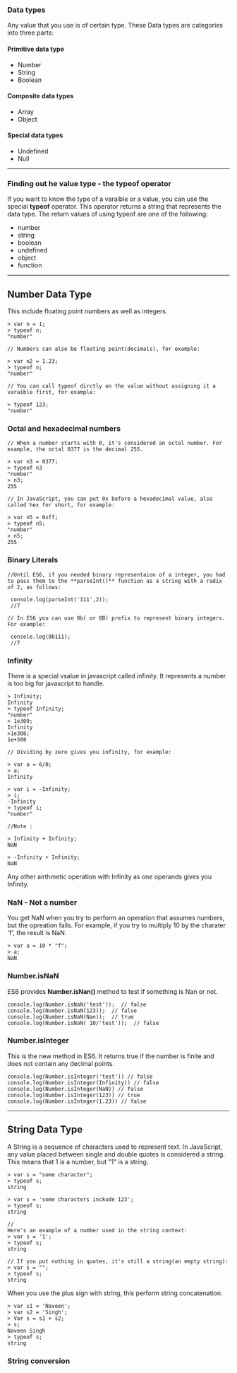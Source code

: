 ### Data types

Any value that you use is of certain type.
These Data types are categories into three parts:

#### Primitive data type
+ Number
+ String
+ Boolean 

#### Composite data types
+ Array
+ Object

#### Special data types
+ Undefined 
+ Null

---

### Finding out he value type - the typeof operator


If you want to know the type of a varaible or a value, you can use the special **typeof** operator. This operator returns a string that represents the data type. The return values of using typeof are one of the following:

+ number
+ string
+ boolean
+ undefined
+ object
+ function

---

## Number Data Type

This include floating point numbers as well as integers. 

```
> var n = 1;
> typeof n;
"number"
```
```
// Numbers can also be floating point(decimals), for example:

> var n2 = 1.23;
> typeof n;
"number" 
```

```
// You can call typeof dirctly on the value without assigning it a varaible first, for example:

> typeof 123;
"number"
```

### Octal and hexadecimal numbers
```
// When a number starts with 0, it's considered an octal number. For example, the octal 0377 is the decimal 255.

> var n3 = 0377;
> typeof n3
"number"
> n3;
255
```

```
// In JavaScript, you can put 0x before a hexadecimal value, also called hex for short, for example:

> var n5 = 0xff;
> typeof n5;
"number"
> n5;
255
```

### Binary Literals

```
//Until ES6, if you needed binary representaion of a integer, you had to pass them to the **parseInt()** function as a string with a radix of 2, as follows:

 console.log(parseInt('111',2)); 
 //7

// In ES6 you can use 0b( or 0B) prefix to represent binary integers. For example:

 console.log(0b111);
 //7
 ```

 ### Infinity

 There is a special vsalue in javascript called infinity. It represents a number is too big for javascript to handle.

 ```
 > Infinity;
 Infinity
 > typeof Infinity;
 "number"
 > 1e309;
 Infinity
 >1e308;
 1e+308
```
```
// Dividing by zero gives you infinity, for example:

> var a = 6/0;
> a;
Infinity
```
```
> var i = -Infinity;
> i;
-Infinity
> typeof i;
"number"
```
```
//Note :

> Infinity + Infinity;
NaN

> -Infinity + Infinity;
NaN
```
Any other airthmetic operation with Infinity as one operands gives you Infinity.

### NaN - Not a number

You get NaN when you try to perform an operation that assumes numbers, but the opreation fails.
For example, if you try to multiply 10 by the charater 'f', the result is NaN.
```
> var a = 10 * "f";
> a;
NaN
```

### Number.isNaN

ES6 provides **Number.isNan()** method to test if something is Nan or not.
```
console.log(Number.isNaN('test'));  // false
console.log(Number.isNaN(123));  // false
console.log(Number.isNaN(Nan));  // true
console.log(Number.isNaN( 10/'test'));  // false
```

### Number.isInteger

This is the new method in ES6. It returns true if the number is finite and does not contain any decimal points.

```
console.log(Number.isInteger('test')) // false
console.log(Number.isInteger(Infinity)) // false
console.log(Number.isInteger(NaN)) // false
console.log(Number.isInteger(123)) // true
console.log(Number.isInteger(1.23)) // false
```


---

## String Data Type

A String is a sequence of characters used to represent text. In JavaScript, any value placed between single and double quotes is considered a string. This means that 1 is a number, but "1" is a string.

```
> var s = "some character";
> typeof s;
string

> var s = 'some characters inckude 123';
> typeof s;
string

//
Here's an example of a number used in the string context:
> var s = '1';
> typeof s;
string

// If you put nothing in quotes, it's still a string(an empty string):
> var s = "";
> typeof s;
string
```

When you use the plus sign with string, this perform string concatenation.
```
> var s1 = 'Naveen';
> var s2 = 'Singh';
> Var s = s1 + s2;
> s;
Naveen Singh
> typeof s;
string
```

### String conversion
